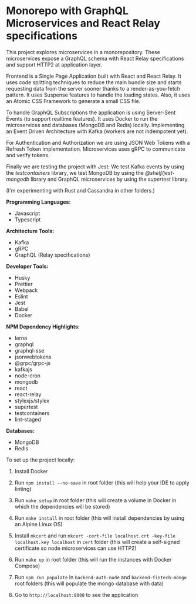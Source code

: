 # Monorepo with GraphQL Microservices and React Relay specifications

This project explores microservices in a monorepository. These microservices expose a GraphQL schema with React Relay specifications and support HTTP2 at application layer.

Frontend is a Single Page Application built with React and React Relay. It uses code splitting techniques to reduce the main bundle size and starts requesting data from the server sooner thanks to a render-as-you-fetch pattern. It uses Suspense features to handle the loading states. Also, it uses an Atomic CSS Framework to generate a small CSS file.

To handle GraphQL Subscriptions the application is using Server-Sent Events (to support realtime features). It uses Docker to run the microservices and databases (MongoDB and Redis) locally. Implementing an Event Driven Architecture with Kafka (workers are not indempotent yet).

For Authentication and Authorization we are using JSON Web Tokens with a Refresh Token implementation. Microservices uses gRPC to communicate and verify tokens.

Finally we are testing the project with Jest: We test Kafka events by using the *testcontainers* library, we test MongoDB by using the *@shelf/jest-mongodb* library and GraphQL microservices by using the *supertest* library.

(I'm experimenting with Rust and Cassandra in other folders.)

**Programming Languages:**

- Javascript
- Typescript

**Architecture Tools:**

- Kafka
- gRPC
- GraphQL (Relay specifications)

**Developer Tools:**

- Husky
- Prettier
- Webpack
- Eslint
- Jest
- Babel
- Docker

**NPM Dependency Highlights:**

- lerna
- graphql
- graphql-sse
- jsonwebtokens
- @grpc/grpc-js
- kafkajs
- node-cron
- mongodb
- react
- react-relay
- stylexjs/stylex
- supertest
- testcontainers
- lint-staged

**Databases:**

- MongoDB
- Redis

To set up the project locally:

1. Install Docker

2. Run `npm install --no-save` in root folder (this will help your IDE to apply linting)

3. Run `make setup` in root folder (this will create a volume in Docker in which the dependencies will be stored)

4. Run `make install` in root folder (this will install dependencies by using an Alpine Linux OS)

5. Install `mkcert` and run `mkcert -cert-file localhost.crt -key-file localhost.key localhost` in `cert` folder (this will create a self-signed certificate so node microservices can use HTTP2)

6. Run `make up` in root folder (this will run the instances with Docker Compose)

7. Run `npm run populate` in `backend-auth-node` and `backend-fintech-mongo` root folders (this will populate the mongo database with data)

8. Go to `http://localhost:8000` to see the application


